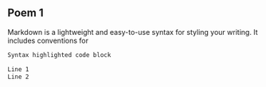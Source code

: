## Poem 1

Markdown is a lightweight and easy-to-use syntax for styling your writing. It includes conventions for

```markdown
Syntax highlighted code block

Line 1 
Line 2

```
